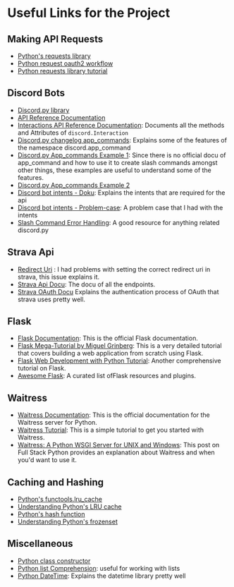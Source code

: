# Useful Links for the Project

## Making API Requests
- [Python's requests library](https://requests.readthedocs.io/en/latest/)
- [Python request oauth2 workflow](https://requests-oauthlib.readthedocs.io/en/latest/oauth2_workflow.html)
- [Python requests library tutorial](https://realpython.com/python-requests/)

## Discord Bots
- [Discord.py library](https://discordpy.readthedocs.io/en/stable/)
- [API Reference Documentation](https://discordpy.readthedocs.io/en/stable/api.html#)
- [Interactions API Reference Documentation](https://discordpy.readthedocs.io/en/stable/interactions/api.html#interaction): Documents all the methods and Attributes of `discord.Interaction`
- [Discord.py changelog app_commands](https://gist.github.com/Rapptz/c4324f17a80c94776832430007ad40e6): Explains some of the features of the namespace discord.app_command
- [Discord.py App_commands Example 1](https://github.com/Rapptz/discord.py/blob/master/examples/app_commands/basic.py): Since there is no official docu of app_command and how to use it to create slash commands amongst other things, these examples are useful to understand some of the features.
- [Discord.py App_commands Example 2](https://github.com/Rapptz/discord.py/blob/master/examples/app_commands/transformers.py)
- [Discord bot intents - Doku](https://docs.pycord.dev/en/master/intents.html#privileged-intents): Explains the intents that are required for the api
- [Discord bot intents - Problem-case](https://stackoverflow.com/questions/70920148/pycord-message-content-is-empty): A problem case that I had with the intents
- [Slash Command Error Handling](https://fallendeity.github.io/discord.py-masterclass/slash-commands/#error-handling-and-checks): A good resource for anything related discord.py
## Strava Api
- [Redirect Uri](https://github.com/ethanopp/fitly/issues/12) : I had problems with setting the correct redirect uri in strava, this issue explains it.
- [Strava Api Docu](https://developers.strava.com/docs/reference/): The docu of all the endpoints.
- [Strava OAuth Docu](https://developers.strava.com/docs/getting-started/#oauth) Explains the authentication process of OAuth that strava uses pretty well.

## Flask
- [Flask Documentation](https://flask.palletsprojects.com/en/2.0.x/): This is the official Flask documentation. 
- [Flask Mega-Tutorial by Miguel Grinberg](https://blog.miguelgrinberg.com/post/the-flask-mega-tutorial-part-i-hello-world): This is a very detailed tutorial that covers building a web application from scratch using Flask.
- [Flask Web Development with Python Tutorial](https://www.tutorialspoint.com/flask/index.htm): Another comprehensive tutorial on Flask.
- [Awesome Flask](https://github.com/humiaozuzu/awesome-flask): A curated list ofFlask resources and plugins.

## Waitress
- [Waitress Documentation](https://docs.pylonsproject.org/projects/waitress/en/latest/): This is the official documentation for the Waitress server for Python.
- [Waitress Tutorial](https://www.pythongasm.com/introduction-to-waitress/): This is a simple tutorial to get you started with Waitress.
- [Waitress: A Python WSGI Server for UNIX and Windows](https://www.fullstackpython.com/waitress.html): This post on Full Stack Python provides an explanation about Waitress and when you'd want to use it.

## Caching and Hashing
- [Python's functools.lru_cache](https://docs.python.org/3/library/functools.html#functools.lru_cache)
- [Understanding Python's LRU cache](https://realpython.com/lru-cache-python/)
- [Python's hash function](https://docs.python.org/3/library/functions.html#hash)
- [Understanding Python's frozenset](https://www.programiz.com/python-programming/methods/built-in/frozenset)

## Miscellaneous
- [Python class constructor](https://realpython.com/python-class-constructor/)
- [Python list Comprehension](https://www.w3schools.com/python/python_lists_comprehension.asp): useful for working with lists
- [Python DateTime](https://www.geeksforgeeks.org/python-datetime-module/): Explains the datetime library pretty well

